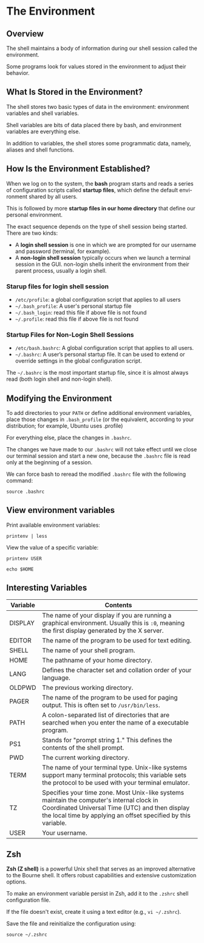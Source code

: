 # The Environment

## Overview

The shell maintains a body of information during our shell session called the environment.

Some programs look for values stored in the environment to adjust their behavior. 


## What Is Stored in the Environment?

The shell stores two basic types of data in the environment: environment variables and shell variables.

Shell variables are bits of data placed there by bash, and environment variables are everything else. 

In addition to variables, the shell stores some programmatic data, namely, aliases and shell functions.


## How Is the Environment Established?

When we log on to the system, the **bash** program starts and reads a series of configuration scripts called **startup files**, which define the default envi- ronment shared by all users.

This is followed by more **startup files in our home directory** that define our personal environment.

The exact sequence depends on the type of shell session being started. There are two kinds:
- A **login shell session** is one in which we are prompted for our username and password (terminal, for example).
- A **non-login shell session** typically occurs when we launch a terminal session in the GUI. non-login shells inherit the environment from their parent process, usually a login shell.


### Starup files for login shell session

- `/etc/profile`: a global configuration script that applies to all users
- `~/.bash_profile`: A user's personal startup file
- `~/.bash_login`: read this file if above file is not found
- `~/.profile`: read this file if above file is not found


### Startup Files for Non-Login Shell Sessions

- `/etc/bash.bashrc`: A global configuration script that applies to all users.
- `~/.bashrc`: A user’s personal startup file. It can be used to extend or override settings in the global configuration script.

The `~/.bashrc` is the most important startup file, since it is almost always read (both login shell and non-login shell).


## Modifying the Environment

To add directories to your `PATH` or define additional environment variables, place those changes in `.bash_profile` (or the equivalent, according to your distribution; for example, Ubuntu uses .profile)

For everything else, place the changes in `.bashrc`.

The changes we have made to our `.bashrc` will not take effect until we close our terminal session and start a new one, because the `.bashrc` file is read only at the beginning of a session.

We can force bash to reread the modified `.bashrc` file with the following command:
```shell
source .bashrc
```


## View environment variables

Print available environment variables:

```shell
printenv | less
```

View the value of a specific variable:
```shell
printenv USER
```

```shell
echo $HOME
```


## Interesting Variables

| Variable | Contents |
|---|---|
| DISPLAY | The name of your display if you are running a graphical environment. Usually this is `:0`, meaning the first display generated by the X server. |
| EDITOR | The name of the program to be used for text editing. |
| SHELL | The name of your shell program. |
| HOME | The pathname of your home directory. |
| LANG | Defines the character set and collation order of your language. |
| OLDPWD | The previous working directory. |
| PAGER | The name of the program to be used for paging output. This is often set to `/usr/bin/less`. |
| PATH | A colon-separated list of directories that are searched when you enter the name of a executable program. |
| PS1 | Stands for "prompt string 1." This defines the contents of the shell prompt. |
| PWD | The current working directory. |
| TERM | The name of your terminal type. Unix-like systems support many terminal protocols; this variable sets the protocol to be used with your terminal emulator. |
| TZ | Specifies your time zone. Most Unix-like systems maintain the computer's internal clock in Coordinated Universal Time (UTC) and then display the local time by applying an offset specified by this variable. |
| USER | Your username. |


## Zsh

**Zsh (Z shell)** is a powerful Unix shell that serves as an improved alternative to the Bourne shell. It offers robust capabilities and extensive customization options.

To make an environment variable persist in Zsh, add it to the `.zshrc` shell configuration file.

If the file doesn't exist, create it using a text editor (e.g., `vi ~/.zshrc`).

Save the file and reinitialize the configuration using:
```
source ~/.zshrc
```
